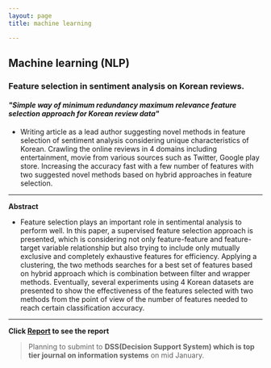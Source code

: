 ```yaml
---
layout: page
title: machine learning

---
```


## Machine learning (NLP)

### Feature selection in sentiment analysis on Korean reviews.


#### _"Simple way of minimum redundancy maximum relevance feature selection approach for Korean review data"_


 * Writing article as a lead author suggesting novel methods in feature selection of sentiment analysis considering unique characteristics of Korean. Crawling the online reviews in 4 domains including entertainment, movie from various sources such as Twitter, Google play store. Increasing the accuracy fast with a few number of features with two suggested novel methods based on hybrid approaches in feature selection.
 
 -----------------------------------------------------------------------------------------------------------------------------
 
**Abstract**

* Feature selection plays an important role in sentimental analysis to perform well. In this paper, a supervised feature selection approach is presented, which is considering not only feature-feature and feature-target variable relationship but also trying to include only mutually exclusive and completely exhaustive features for efficiency. Applying a clustering, the two methods searches for a best set of features based on hybrid approach which is combination between filter and wrapper methods. Eventually, several experiments using 4 Korean datasets are presented to show the effectiveness of the features selected with two methods from the point of view of the number of features needed to reach certain classification accuracy.

-------------------------------------------------------------------------------------------------------------------------------
 
 **Click [Report](https://juyeonheo12.github.io/NLP_paper_juyeonheo.pdf) to see the report**
 
 > Planning to submint to **DSS(Decision Support System) which is top tier journal on information systems** on mid January.

